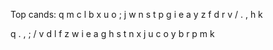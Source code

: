 Top cands:
q m c l b x u o ; j
w n s t p g i e a y
z f d r v / . , h k

q . , ; / v d l f z
w i e a g h s t n x
j u c o y b r p m k

